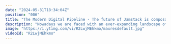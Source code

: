 ```yaml
---
date: "2024-05-31T18:34:04Z"
position: "006"
title: "The Modern Digital Pipeline - The future of Jamstack is composable"
description: "Nowadays we are faced with an ever-expanding landscape of headless technologies like commerce engines, CMS, asset management, payments and many more. All these services are API-first and this comes with a new paradigm: there is no more origin server.\r\n\r\nIn this livestream we will use Nuxt 3 to wire up a modern Jamstack site (in a few flavours, including SSR at the egde) that uses many different headless sources. The goal: high performance, great DX, freedom of choice and never re-platforming again..."
image: "https://i.ytimg.com/vi/R2LwjMEhkmo/maxresdefault.jpg"
videoId: "R2LwjMEhkmo"
---
```


